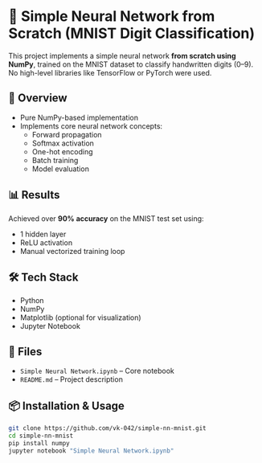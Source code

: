 # 🧠 Simple Neural Network from Scratch (MNIST Digit Classification)

This project implements a simple neural network **from scratch using NumPy**, trained on the MNIST dataset to classify handwritten digits (0–9). No high-level libraries like TensorFlow or PyTorch were used.

## 🚀 Overview
- Pure NumPy-based implementation
- Implements core neural network concepts:
  - Forward propagation
  - Softmax activation
  - One-hot encoding
  - Batch training
  - Model evaluation

## 📊 Results
Achieved over **90% accuracy** on the MNIST test set using:
- 1 hidden layer
- ReLU activation
- Manual vectorized training loop

## 🛠️ Tech Stack
- Python
- NumPy
- Matplotlib (optional for visualization)
- Jupyter Notebook

## 📁 Files
- `Simple Neural Network.ipynb` – Core notebook
- `README.md` – Project description

## 📦 Installation & Usage
```bash
git clone https://github.com/vk-042/simple-nn-mnist.git
cd simple-nn-mnist
pip install numpy
jupyter notebook "Simple Neural Network.ipynb"

